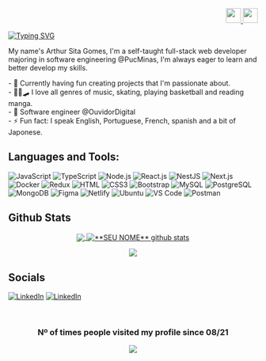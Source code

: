 <div align=right>
	<a href="https://github.com/SitaGomes/SitaGomes/blob/main/README_PORTUGUES.md">
		<img width="30" src="https://cdn.jsdelivr.net/gh/hampusborgos/country-flags@main/svg/br.svg"/>
	</a>
	<a href="https://github.com/SitaGomes/SitaGomes/blob/main/README_FRANCAIS.md">
		<img width="30" src="https://cdn.jsdelivr.net/gh/hampusborgos/country-flags@main/svg/fr.svg"/>
	</a>
</div>

[![Typing SVG](https://readme-typing-svg.demolab.com?font=Roboto&size=22&duration=3500&pause=200&color=FF80BF&width=800&lines=Hey%2C+what's+up+👋;Doing+good?+😁;Let+me+introduce+myself)](https://git.io/typing-svg)

<p>
  My name's Arthur Sita Gomes, I'm a self-taught full-stack web developer majoring in software engineering @PucMinas, I'm always eager to learn and better develop my skills.
</p>
	
<p align="left">
- 🔭 Currently having fun creating projects that I'm passionate about.
	<br/>
- 👨‍🎤🛹 I love all genres of music, skating, playing basketball and reading manga.
	<br/>
- 👷 Software engineer @OuvidorDigital
	<br/>
- ⚡ Fun fact: I speak English, Portuguese, French, spanish and a bit of Japonese.
</p>

## Languages and Tools:

![JavaScript](https://img.shields.io/badge/JavaScript-F7DF1E?style=flat-square&logo=javascript&logoColor=black)
![TypeScript](https://img.shields.io/badge/TypeScript-007ACC?style=flat-square&logo=typescript&logoColor=white)
![Node.js](https://img.shields.io/badge/Node.js-43853D?style=flat-square&logo=node.js&logoColor=white)
![React.js](https://img.shields.io/badge/React.js-0081CB?style=flat-square&logo=react&logoColor=61DAFB)
![NestJS](https://img.shields.io/badge/Nestjs-000000?style=flat-square&logo=nestjs&logoColor=D9224D)
![Next.js](https://img.shields.io/badge/Next.js-f7f7f7?style=flastic&logo=Next.js&logoColor=000000)
![Docker](https://img.shields.io/badge/Docker-0CC1F3?style=flat-square&logo=docker&logoColor=white)
![Redux](https://img.shields.io/badge/Redux-black?style=flastic&logo=Redux&logoColor=764ABC)
![HTML](https://img.shields.io/badge/HTML5-E34F26?style=flat-square&logo=html5&logoColor=white)
![CSS3](https://img.shields.io/badge/CSS3-1572B6?style=flat-square&logo=css3&logoColor=white)
![Bootstrap](https://img.shields.io/badge/Bootstrap-563D7C?style=flat-square&logo=bootstrap&logoColor=white)
![MySQL](https://img.shields.io/badge/MySQL-005C84?style=flat-square&logo=mysql&logoColor=white)
![PostgreSQL](https://img.shields.io/badge/PostgreSQL-31658D?style=flastic&logo=PostgreSQL&logoColor=white)
![MongoDB](https://img.shields.io/badge/MongoDB-F7F7F7?style=flat-square&logo=mongodb&logoColor=49A248)
![Figma](https://img.shields.io/badge/Figma-f7f7f7?style=flastic&logo=Figma&logoColor=F24E1E)
![Netlify](https://img.shields.io/badge/Netlify-00C7B7?style=flat-square&logo=netlify&logoColor=white)
![Ubuntu](https://img.shields.io/badge/Ubuntu-E05924?style=flat-square&logo=ubuntu&logoColor=black)
![VS Code](https://img.shields.io/badge/VisualStudio-2C2B30?style=flastic&logo=VisualStudioCode&logoColor=007ACC)
![Postman](https://img.shields.io/badge/Postman-f7f7f7?style=flastic&logo=Postman&logoColor=FF6C37)


## Github Stats
<div align=center>

<a href="https://github.com/Gurupreet">
  <img align="center" src="https://github-readme-stats.vercel.app/api/top-langs/?username=SitaGomes&theme=dracula" />
</a>

<a href="https://github.com/Gurupreet">
 <img align="center" src="https://github-readme-stats.vercel.app/api?username=SitaGomes&show_icons=true&theme=dracula&line_height=40&custom_title=Sita+Gomes'+Github+Stats" alt="**SEU NOME** github stats"/>
</a>
	
<p></p>

![](https://streak-stats.demolab.com/?user=sitagomes&theme=dracula)
	
</div>

## Socials
	
<div align=left style={{display: "flex" "gap": "20px"}}>
	
[![LinkedIn](https://img.shields.io/badge/-LinkedIn-%230077B5?style=for-the-badge&logo=linkedin&logoColor=white)](https://www.linkedin.com/in/SitaGomes/)
[![LinkedIn](https://img.shields.io/badge/-Twitter-08009C?style=for-the-badge&logo=twitter&logoColor=white)](https://www.twitter.com/SitaGomes)
	
</div>

<br/>

<div align="center">
	
### Nº of times people visited my profile since 08/21

<img alingn="center" src="https://profile-counter.glitch.me/SitaGomes/count.svg" />
</div>
 
